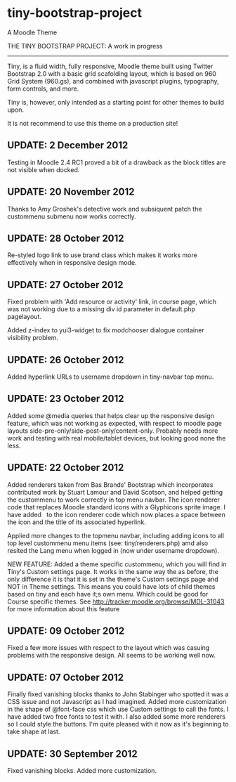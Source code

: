 tiny-bootstrap-project
======================

A Moodle Theme

THE TINY BOOTSTRAP PROJECT: A work in progress

------------------------------------


Tiny, is a fluid width, fully responsive, Moodle theme built using Twitter Bootstrap 2.0 with a basic grid scafolding layout, which is based on 960 Grid System (960.gs), and combined with javascript plugins, typography, form controls, and more.

Tiny is, however, only intended as a starting point for other themes to build upon.

It is not recommend to use this theme on a production site!

UPDATE: 2 December 2012
---------------------------------------
Testing in Moodle 2.4 RC1 proved a bit of a drawback as the block titles are not visible when docked.

UPDATE: 20 November 2012
---------------------------------------
Thanks to Amy Groshek's detective work and subsiquent patch the custommenu submenu now works correctly.

UPDATE: 28 October 2012
---------------------------------------
Re-styled logo link to use brand class which makes it works more effectively when in responsive design mode.

UPDATE: 27 October 2012
---------------------------------------
Fixed problem with 'Add resource or activity' link, in course page, which was not working due to a missing div id parameter in default.php pagelayout.

Added z-index to yui3-widget to fix modchooser dialogue container visibility problem.

UPDATE: 26 October 2012
---------------------------------------
Added hyperlink URLs to username dropdown in tiny-navbar top menu.

UPDATE: 23 October 2012
---------------------------------------
Added some @media queries that helps clear up the responsive design feature, which was not working as expected, with respect to moodle page layouts side-pre-only/side-post-only/content-only. Probably needs more work and testing with real mobile/tablet devices, but looking good none the less.

UPDATE: 22 October 2012
---------------------------------------

Added renderers taken from Bas Brands' Bootstrap which incorporates contributed work by Stuart Lamour and David Scotson, and helped getting the custommenu to work correctly in top menu navbar.
The icon renderer code that replaces Moodle standard icons with a Glyphicons sprite image. I have added &nbsp; to the icon renderer code which now places a space between the icon and the title of its associated hyperlink.

Applied more changes to the topmenu navbar, including adding icons to all top level custommenu menu items (see: tiny/renderers.php) amd also resited the Lang menu when logged in (now under username dropdown).

NEW FEATURE: Added a theme specific custommenu, which you will find in Tiny's Custom settings page. It works in the same way the as before, the only difference it is that it is set in the theme's Custom settings page and NOT in Theme settings. This means you could have lots of child themes based on tiny and each have it;s own menu. Which could be good for Course specific themes.
See http://tracker.moodle.org/browse/MDL-31043 for more information about this feature


UPDATE: 09 October 2012
---------------------------------------

Fixed a few more issues with respect to the layout which was casuing problems with the responsive design. All seems to be working well now.


UPDATE: 07 October 2012
---------------------------------------

Finally fixed vanishing blocks thanks to John Stabinger who spotted it was a CSS issue and not Javascript as I had imagined.
Added more customization in the shape of @font-face css which use Custom settings to call the fonts. I have added two free fonts to test it with.
I also added some more renderers so I could style the buttons.
I'm quite pleased with it now as it's beginning to take shape at last.


UPDATE: 30 September 2012
---------------------------------------

Fixed vanishing blocks.
Added more customization.